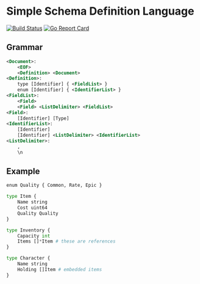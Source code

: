 # Simple Schema Definition Language
[![Build Status](https://travis-ci.org/paidgeek/ssdl.svg?branch=master)](https://travis-ci.org/paidgeek/ssdl)
[![Go Report Card](https://goreportcard.com/badge/github.com/paidgeek/ssdl)](https://goreportcard.com/report/github.com/paidgeek/ssdl)

## Grammar
```xml
<Document>:
    <EOF>
    <Definition> <Document>
<Definition>:
    type [Identifier] { <FieldList> }
    enum [Identifier] { <IdentifierList> }
<FieldList>:
    <Field>
    <Field> <ListDelimiter> <FieldList>
<Field>:
    [Identifier] [Type]
<IdentifierList>:
    [Identifier]
    [Identifier] <ListDelimiter> <IdentifierList>
<ListDelimiter>:
    ,
    \n
```

## Example
```python
enum Quality { Common, Rate, Epic }

type Item {
	Name string
	Cost uint64
	Quality Quality
}

type Inventory {
	Capacity int
	Items []*Item # these are references
}

type Character {
	Name string
	Holding []Item # embedded items
}
```
